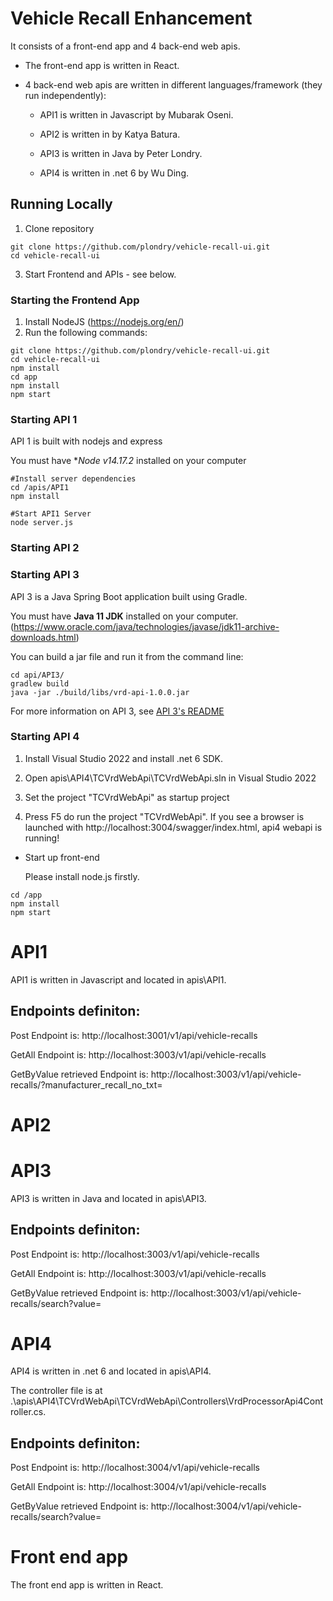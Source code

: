 # Vehicle Recall Enhancement

It consists of a front-end app and 4 back-end web apis.

- The front-end app is written in React. 

- 4 back-end web apis are written in different languages/framework (they run independently):

  - API1 is written in Javascript by Mubarak Oseni.

  - API2 is written in  by Katya Batura.

  - API3 is written in Java by Peter Londry.

  - API4 is written in .net 6 by Wu Ding.  



## Running Locally
1. Clone repository
```
git clone https://github.com/plondry/vehicle-recall-ui.git
cd vehicle-recall-ui
```
3.  Start Frontend and APIs - see below.

### Starting the Frontend App
1. Install NodeJS (https://nodejs.org/en/)
2.  Run the following commands:
```
git clone https://github.com/plondry/vehicle-recall-ui.git
cd vehicle-recall-ui
npm install
cd app
npm install
npm start
```
### Starting API 1
API 1 is built with nodejs and express

You must have **Node v14.17.2* installed on your computer



```
#Install server dependencies
cd /apis/API1
npm install

#Start API1 Server
node server.js
```

### Starting API 2

### Starting API 3 
API 3 is a Java Spring Boot application built using Gradle. 

You must have **Java 11 JDK** installed on your
  computer. (https://www.oracle.com/java/technologies/javase/jdk11-archive-downloads.html) 

You can build a jar file and run it from the command line:
```
cd api/API3/
gradlew build
java -jar ./build/libs/vrd-api-1.0.0.jar
```
For more information on API 3, see [API 3's README](https://github.com/plondry/vehicle-recall-ui/tree/main/apis/API3)
### Starting API 4
  1. Install Visual Studio 2022 and install .net 6 SDK.
  
  2. Open apis\API4\TCVrdWebApi\TCVrdWebApi.sln in Visual Studio 2022
  
  3. Set the project "TCVrdWebApi" as startup project

  4. Press F5 do run the project "TCVrdWebApi". If you see a browser is launched with http://localhost:3004/swagger/index.html, api4 webapi is running!

- Start up front-end
  
  Please install node.js firstly. 
```
cd /app
npm install
npm start
```



# API1
API1 is written in Javascript and located in apis\API1.

## Endpoints definiton:

Post Endpoint is: http://localhost:3001/v1/api/vehicle-recalls

GetAll Endpoint is: http://localhost:3003/v1/api/vehicle-recalls

GetByValue retrieved Endpoint is: http://localhost:3003/v1/api/vehicle-recalls/?manufacturer_recall_no_txt=<value>
  



# API2

# API3
API3 is written in Java and located in apis\API3.

## Endpoints definiton:

Post Endpoint is: http://localhost:3003/v1/api/vehicle-recalls

GetAll Endpoint is: http://localhost:3003/v1/api/vehicle-recalls

GetByValue retrieved Endpoint is: http://localhost:3003/v1/api/vehicle-recalls/search?value=<value>

# API4

API4 is written in .net 6 and located in apis\API4.

The controller file is at .\apis\API4\TCVrdWebApi\TCVrdWebApi\Controllers\VrdProcessorApi4Controller.cs.

## Endpoints definiton:

Post Endpoint is: http://localhost:3004/v1/api/vehicle-recalls

GetAll Endpoint is: http://localhost:3004/v1/api/vehicle-recalls

GetByValue retrieved Endpoint is: http://localhost:3004/v1/api/vehicle-recalls/search?value=<value>


# Front end app

The front end app is written in React.
